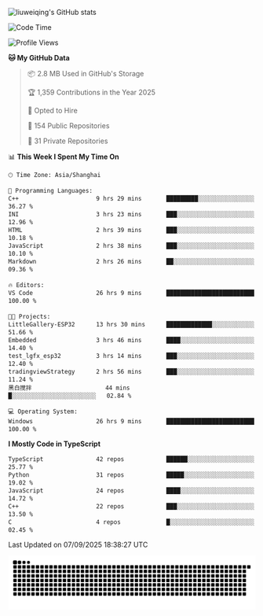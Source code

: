![liuweiqing's GitHub stats](https://github-readme-stats.vercel.app/api?username=14790897&show_icons=true&locale=cn&include_all_commits=true&count_private=true)

<!--START_SECTION:waka-->
![Code Time](http://img.shields.io/badge/Code%20Time-2%2C473%20hrs%201%20min-blue)

![Profile Views](http://img.shields.io/badge/Profile%20Views-22-blue)

**🐱 My GitHub Data** 

> 📦 2.8 MB Used in GitHub's Storage 
 > 
> 🏆 1,359 Contributions in the Year 2025
 > 
> 💼 Opted to Hire
 > 
> 📜 154 Public Repositories 
 > 
> 🔑 31 Private Repositories 
 > 
📊 **This Week I Spent My Time On** 

```text
🕑︎ Time Zone: Asia/Shanghai

💬 Programming Languages: 
C++                      9 hrs 29 mins       █████████░░░░░░░░░░░░░░░░   36.27 % 
INI                      3 hrs 23 mins       ███░░░░░░░░░░░░░░░░░░░░░░   12.96 % 
HTML                     2 hrs 39 mins       ███░░░░░░░░░░░░░░░░░░░░░░   10.18 % 
JavaScript               2 hrs 38 mins       ███░░░░░░░░░░░░░░░░░░░░░░   10.10 % 
Markdown                 2 hrs 26 mins       ██░░░░░░░░░░░░░░░░░░░░░░░   09.36 % 

🔥 Editors: 
VS Code                  26 hrs 9 mins       █████████████████████████   100.00 % 

🐱‍💻 Projects: 
LittleGallery-ESP32      13 hrs 30 mins      █████████████░░░░░░░░░░░░   51.66 % 
Embedded                 3 hrs 46 mins       ████░░░░░░░░░░░░░░░░░░░░░   14.40 % 
test_lgfx_esp32          3 hrs 14 mins       ███░░░░░░░░░░░░░░░░░░░░░░   12.40 % 
tradingviewStrategy      2 hrs 56 mins       ███░░░░░░░░░░░░░░░░░░░░░░   11.24 % 
黑白搅拌                     44 mins             █░░░░░░░░░░░░░░░░░░░░░░░░   02.84 % 

💻 Operating System: 
Windows                  26 hrs 9 mins       █████████████████████████   100.00 % 
```

**I Mostly Code in TypeScript** 

```text
TypeScript               42 repos            ██████░░░░░░░░░░░░░░░░░░░   25.77 % 
Python                   31 repos            █████░░░░░░░░░░░░░░░░░░░░   19.02 % 
JavaScript               24 repos            ████░░░░░░░░░░░░░░░░░░░░░   14.72 % 
C++                      22 repos            ███░░░░░░░░░░░░░░░░░░░░░░   13.50 % 
C                        4 repos             █░░░░░░░░░░░░░░░░░░░░░░░░   02.45 % 
```




 Last Updated on 07/09/2025 18:38:27 UTC
<!--END_SECTION:waka-->

<picture>
  <source media="(prefers-color-scheme: dark)" srcset="https://raw.githubusercontent.com/14790897/14790897/output/github-contribution-grid-snake-dark.svg" />
  <source media="(prefers-color-scheme: light)" srcset="https://raw.githubusercontent.com/14790897/14790897/output/github-contribution-grid-snake.svg" />
  <img alt="github-snake" src="https://raw.githubusercontent.com/14790897/14790897/output/github-contribution-grid-snake.svg" />
</picture>
